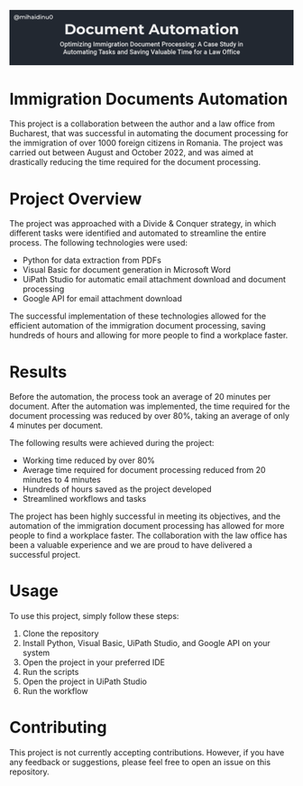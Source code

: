 ![Header](assets/banner.png)

# Immigration Documents Automation
This project is a collaboration between the author and a law office from Bucharest, that was successful in automating the document processing for the immigration of over 1000 foreign citizens in Romania. The project was carried out between August and October 2022, and was aimed at drastically reducing the time required for the document processing.

# Project Overview
The project was approached with a Divide & Conquer strategy, in which different tasks were identified and automated to streamline the entire process. The following technologies were used:

- Python for data extraction from PDFs
- Visual Basic for document generation in Microsoft Word
- UiPath Studio for automatic email attachment download and document processing
- Google API for email attachment download

The successful implementation of these technologies allowed for the efficient automation of the immigration document processing, saving hundreds of hours and allowing for more people to find a workplace faster.

# Results
Before the automation, the process took an average of 20 minutes per document. After the automation was implemented, the time required for the document processing was reduced by over 80%, taking an average of only 4 minutes per document.

The following results were achieved during the project:

- Working time reduced by over 80%
- Average time required for document processing reduced from 20 minutes to 4 minutes
- Hundreds of hours saved as the project developed
- Streamlined workflows and tasks

The project has been highly successful in meeting its objectives, and the automation of the immigration document processing has allowed for more people to find a workplace faster. The collaboration with the law office has been a valuable experience and we are proud to have delivered a successful project.

# Usage
To use this project, simply follow these steps:

1. Clone the repository
1. Install Python, Visual Basic, UiPath Studio, and Google API on your system
1. Open the project in your preferred IDE
1. Run the scripts
1. Open the project in UiPath Studio
1. Run the workflow

# Contributing
This project is not currently accepting contributions. However, if you have any feedback or suggestions, please feel free to open an issue on this repository.